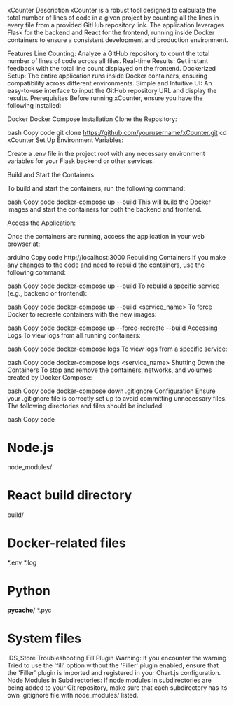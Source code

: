 xCounter
Description
xCounter is a robust tool designed to calculate the total number of lines of code in a given project by counting all the lines in every file from a provided GitHub repository link. The application leverages Flask for the backend and React for the frontend, running inside Docker containers to ensure a consistent development and production environment.

Features
Line Counting: Analyze a GitHub repository to count the total number of lines of code across all files.
Real-time Results: Get instant feedback with the total line count displayed on the frontend.
Dockerized Setup: The entire application runs inside Docker containers, ensuring compatibility across different environments.
Simple and Intuitive UI: An easy-to-use interface to input the GitHub repository URL and display the results.
Prerequisites
Before running xCounter, ensure you have the following installed:

Docker
Docker Compose
Installation
Clone the Repository:

bash
Copy code
git clone https://github.com/yourusername/xCounter.git
cd xCounter
Set Up Environment Variables:

Create a .env file in the project root with any necessary environment variables for your Flask backend or other services.

Build and Start the Containers:

To build and start the containers, run the following command:

bash
Copy code
docker-compose up --build
This will build the Docker images and start the containers for both the backend and frontend.

Access the Application:

Once the containers are running, access the application in your web browser at:

arduino
Copy code
http://localhost:3000
Rebuilding Containers
If you make any changes to the code and need to rebuild the containers, use the following command:

bash
Copy code
docker-compose up --build
To rebuild a specific service (e.g., backend or frontend):

bash
Copy code
docker-compose up --build <service_name>
To force Docker to recreate containers with the new images:

bash
Copy code
docker-compose up --force-recreate --build
Accessing Logs
To view logs from all running containers:

bash
Copy code
docker-compose logs
To view logs from a specific service:

bash
Copy code
docker-compose logs <service_name>
Shutting Down the Containers
To stop and remove the containers, networks, and volumes created by Docker Compose:

bash
Copy code
docker-compose down
.gitignore Configuration
Ensure your .gitignore file is correctly set up to avoid committing unnecessary files. The following directories and files should be included:

bash
Copy code
# Node.js
node_modules/

# React build directory
build/

# Docker-related files
*.env
*.log

# Python
__pycache__/
*.pyc

# System files
.DS_Store
Troubleshooting
Fill Plugin Warning: If you encounter the warning Tried to use the 'fill' option without the 'Filler' plugin enabled, ensure that the 'Filler' plugin is imported and registered in your Chart.js configuration.
Node Modules in Subdirectories: If node modules in subdirectories are being added to your Git repository, make sure that each subdirectory has its own .gitignore file with node_modules/ listed.
